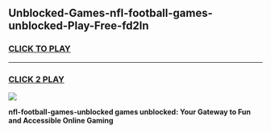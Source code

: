 
## Unblocked-Games-nfl-football-games-unblocked-Play-Free-fd2ln
<h3>
<a href="https://premium76.site?title=nfl-football-games-unblocked&ref=21A">CLICK TO PLAY</a></h3>
<hr>

<h3>
<a href="https://premium76.site?title=nfl-football-games-unblocked&ref=21A">CLICK 2 PLAY</a>
  
</h3>

<a href="https://premium76.site?title=nfl-football-games-unblocked&ref=21A"><img src="https://clearcache.store/games.png"></a>


**nfl-football-games-unblocked games unblocked: Your Gateway to Fun and Accessible Online Gaming**

